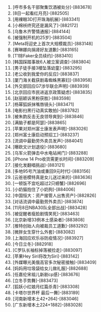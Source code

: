 
1. [呼市多名干部聚集饮酒被处分]-[883678]
1. [8日一起看红月亮]-[882505]
1. [用裸眼3D打开珠海航展]-[883341]
1. [小棉袄终究还是漏风了]-[882172]
1. [乌鲁木齐警情通报]-[884144]
1. [被强制开机的25岁]-[883504]
1. [Meta将迎史上首次大规模裁员]-[883148]
1. [赛琳娜向捐肾好友道歉]-[883165]
1. [T1除Faker全员续约]-[883410]
1. [韩国踩踏事故6人被立案调查]-[883804]
1. [男子徒手接3楼坠落幼童]-[883295]
1. [老公收到我爱你的反应]-[883837]
1. [厦门海关截获剧毒蜘蛛黑寡妇]-[883958]
1. [外交部回应G7涉华联合声明]-[883939]
1. [北京回应市民进返京政策疑虑]-[883835]
1. [赵丽颖诉黑粉获胜]-[883598]
1. [杨幂狐妖抹嘴唇镜头]-[883471]
1. [电影扫黑行动真实敢拍]-[883782]
1. [被朱韵反击无良领导爽到]-[883846]
1. [满脑子都是阿瑟]-[883865]
1. [苹果对郑州富士康发表声明]-[883026]
1. [郑州富士康启动预招工]-[883237]
1. [流调中最勤劳外卖员发声]-[884041]
1. [曝欧文计划退役]-[883680]
1. [乌军火箭弹击中水电站闸门]-[883288]
1. [iPhone 14 Pro收货需更长时间]-[883209]
1. [接化发翻唱挑战]-[883121]
1. [多地95号汽油或重回9元时代]-[883156]
1. [云爸爸模特真是女儿送过来的]-[883636]
1. [一顿饭不宜吃超过2只螃蟹]-[882696]
1. [小奶猫抱住了小奶狗]-[884006]
1. [中国恒大：资产接管人出售资产]-[882826]
1. [对话流调中最勤劳外卖员]-[883874]
1. [11月8日NBA30队全部出战]-[883428]
1. [被促醒者瘦脸剧情笑死]-[883463]
1. [北京新增33例本土感染者]-[883808]
1. [推特创始人向被裁员工道歉]-[883292]
1. [微胖女生穿什么外套]-[883082]
1. [上海回应欢乐谷防疫情况]-[883927]
1. [今日立冬]-[882918]
1. [C罗队长袖标掉落被捡走]-[883097]
1. [苹果Hey Siri将改为Siri]-[883142]
1. [外媒曝光美俄高官多次秘密接触]-[883409]
1. [妈妈用垃圾袋给女儿做礼服]-[882688]
1. [任嘉伦宋祖儿新剧cp感]-[883676]
1. [立冬手势舞]-[883473]
1. [狐妖小红娘月红篇杀青]-[883308]
1. [卡塔尔世界杯 最后一舞]-[883189]
1. [河南新增本土42+264]-[883046]
1. [广东新增本土224+1882]-[883028]